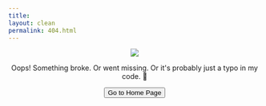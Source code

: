 ```yaml
---
title: 
layout: clean
permalink: 404.html
---
```


<p align="center">
  <img src="{{ '/assets/images/404.png' | relative_url }}"/>
</p>

<p align="center">Oops! Something broke. Or went missing. Or it's probably just a typo in my code. 😬</p>

<p align="center">
<a href="{{site.baseurl}}/"><button class="simplebutton">Go to Home Page</button></a>
</p>

